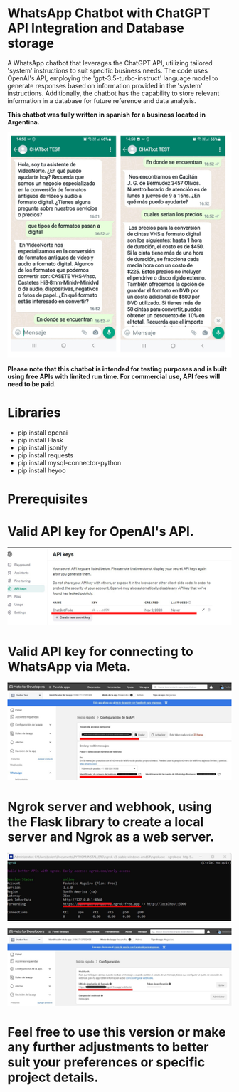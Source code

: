 # WhatsApp Chatbot with ChatGPT API Integration and Database storage
A WhatsApp chatbot that leverages the ChatGPT API, utilizing tailored 'system' instructions to suit specific business needs. The code uses OpenAI's API, employing the 'gpt-3.5-turbo-instruct' language model to generate responses based on information provided in the 'system' instructions.
Additionally, the chatbot has the capability to store relevant information in a database for future reference and data analysis.

**This chatbot was fully written in spanish for a business located in Argentina.**

![image](https://github.com/FedeMaguire/FedeMaguire-Whatsapp-ChatGPT-Chatbot/blob/main/screenshots/whatsapp%20chat.jpg?raw=true)


**Please note that this chatbot is intended for testing purposes and is built using free APIs with limited run time. For commercial use, API fees will need to be paid.**

# Libraries

- pip install openai
- pip install Flask
- pip install jsonify
- pip install requests
- pip install mysql-connector-python
- pip install heyoo

 # Prerequisites

# Valid API key for OpenAI's API.

![image](https://github.com/FedeMaguire/FedeMaguire-Whatsapp-ChatGPT-Chatbot/blob/main/screenshots/openai%20api.jpg?raw=true)
 
 # Valid API key for connecting to WhatsApp via Meta.
 
![image](https://github.com/FedeMaguire/FedeMaguire-Whatsapp-ChatGPT-Chatbot/blob/main/screenshots/token.jpg?raw=true)

 # Ngrok server and webhook, using the Flask library to create a local server and Ngrok as a web server.

![image](https://github.com/FedeMaguire/FedeMaguire-Whatsapp-ChatGPT-Chatbot/blob/main/screenshots/ngrok.jpg?raw=true)

![image](https://github.com/FedeMaguire/FedeMaguire-Whatsapp-ChatGPT-Chatbot/blob/main/screenshots/url%20devolucion.jpg?raw=true)

# Feel free to use this version or make any further adjustments to better suit your preferences or specific project details.
